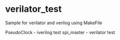 # verilator_test
Sample for verilator and verilog using MakeFile




PseudoClock - iverilog test
spi_master - verilator test

